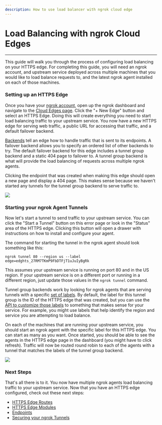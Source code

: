 ```yaml
---
description: How to use load balancer with ngrok cloud edge
---
```


# Load Balancing with ngrok Cloud Edges
-------------------------------------

This guide will walk you through the process of configuring load balancing on your HTTPS edge. For completing this guide, you will need an ngrok account, and upstream service deployed across multiple machines that you would like to load balance requests to, and the latest ngrok agent installed on each of those machines.

### Setting up an HTTPS Edge

Once you have your [ngrok account](https://dashboard.ngrok.com), open up the ngrok dashboard and navigate to the [Cloud Edges page](https://dashboard.ngrok.com/cloud-edge/edges). Click the "+ New Edge" button and select an HTTPS Edge. Doing this will create everything you need to start load balancing traffic to your upstream service. You now have a new HTTPS edge for serving web traffic, a public URL for accessing that traffic, and a default failover backend.

[Backends](/docs/cloud-edge#backends) tell an edge how to handle traffic that is sent to its endpoints. A failover backend allows you to specify an ordered list of other backends to try. The default failover backend for this edge includes a tunnel group backend and a static 404 page to failover to. A tunnel group backend is what will provide the load balancing of requests across multiple ngrok agents.

Clicking the endpoint that was created when making this edge should open a new page and display a 404 page. This makes sense because we haven't started any tunnels for the tunnel group backend to serve traffic to.

![](https://www.ngrok.com/static/img/docs/default-edge-404-page.png)

### Starting your ngrok Agent Tunnels

Now let's start a tunnel to send traffic to your upstream service. You can click the "Start a Tunnel" button on this error page or look in the "Status" area of the HTTPS edge. Clicking this button will open a drawer with instructions on how to install and configure your agent.

The command for starting the tunnel in the ngrok agent should look something like this:

    ngrok tunnel 80 --region us --label edge=edghts_27RM7TKmP9FbDTFjT1uJuIyBgRk

This assumes your upstream service is running on port 80 and in the US region. If your upstream service is on a different port or running in a different region, just update those values in the `ngrok tunnel` command.

Tunnel group backends work by looking for ngrok agents that are serving tunnels with a specific [set of labels](/docs/cloud-edge#tunnel-group-labels). By default, the label for this tunnel group is the ID of the HTTPS edge that was created, but you can use the [API to customize those labels](/docs/api#api-tunnel-group-backends-update) to something that makes sense for your service. For example, you might use labels that help identify the region and service you are attempting to load balance.

On each of the machines that are running your upstream service, you should start an ngrok agent with the specific label for this HTTPS edge. You can start as many as you want. Once started, you should be able to see the agents in the HTTPS edge page in the dashboard (you might have to click refresh). Traffic will now be routed round robin to each of the agents with a tunnel that matches the labels of the tunnel group backend.

![](https://www.ngrok.com/static/img/docs/https-edge-three-tunnels.png)

### Next Steps

That's all there is to it. You now have multiple ngrok agents load balancing traffic to your upstream service. Now that you have an HTTPS edge configured, check out these next steps:

*   [HTTPS Edge Routes](/docs/cloud-edge#https-routes)
*   [HTTPS Edge Modules](/docs/cloud-edge#https-modules)
*   [Endpoints](/docs/cloud-edge#endpoints)
*   [Securing your ngrok Tunnels](/docs/guides/securing-your-tunnels)

